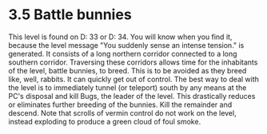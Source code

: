 # 3.5 Battle bunnies

This level is found on D: 33 or D: 34. You will know when you find it, because the level 
message "You suddenly sense an intense tension." is generated. It consists of a long 
northern corridor connected to a long southern corridor. Traversing these corridors allows 
time for the inhabitants of the level, battle bunnies, to breed. This is to be avoided as 
they breed like, well, rabbits. It can quickly get out of control. The best way to deal 
with the level is to immediately tunnel (or teleport) south by any means at the PC's 
disposal and kill Bugs, the leader of the level. This drastically reduces or eliminates 
further breeding of the bunnies. Kill the remainder and descend. Note that scrolls of 
vermin control do not work on the level, instead exploding to produce a green cloud of 
foul smoke.

